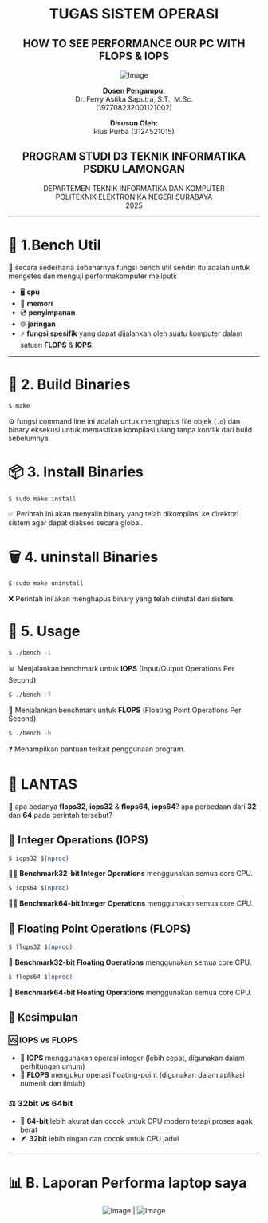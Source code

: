 <div align="center">

# TUGAS SISTEM OPERASI

## **HOW TO SEE PERFORMANCE OUR PC WITH FLOPS & IOPS**

![Image](https://github.com/user-attachments/assets/3ad88b6e-7159-44a2-a004-c909b974a88c)

**Dosen Pengampu:**  
Dr. Ferry Astika Saputra, S.T., M.Sc.  
(197708232001121002)

**Disusun Oleh:**  
Pius Purba (3124521015)

## **PROGRAM STUDI D3 TEKNIK INFORMATIKA PSDKU LAMONGAN**  
DEPARTEMEN TEKNIK INFORMATIKA DAN KOMPUTER  
POLITEKNIK ELEKTRONIKA NEGERI SURABAYA  
2025

</div>

---
# 🚀 1.Bench Util

🔧 secara sederhana sebenarnya fungsi bench util sendiri itu adalah untuk mengetes dan menguji performakomputer meliputi:
- 🖥️ **cpu** 
- 💾 **memori** 
- 💿 **penyimpanan** 
- 🌐 **jaringan** 
- ⚡ **fungsi spesifik** yang dapat dijalankan oleh suatu komputer dalam satuan **FLOPS** & **IOPS**.

---

# 🔨 2. Build Binaries

```bash
$ make
```

⚙️ fungsi command line ini adalah untuk menghapus file objek (`.o`) dan binary eksekusi untuk memastikan kompilasi ulang tanpa konflik dari build sebelumnya.

# 📦 3. Install Binaries

```bash
$ sudo make install
```

✅ Perintah ini akan menyalin binary yang telah dikompilasi ke direktori sistem agar dapat diakses secara global.

# 🗑️ 4. uninstall Binaries

```bash
$ sudo make uninstall
```

❌ Perintah ini akan menghapus binary yang telah diinstal dari sistem.

# 🎯 5. Usage

```bash
$ ./bench -i
```

📊 Menjalankan benchmark untuk **IOPS** (Input/Output Operations Per Second).

```bash
$ ./bench -f
```

🧮 Menjalankan benchmark untuk **FLOPS** (Floating Point Operations Per Second).

```bash
$ ./bench -h
```

❓ Menampilkan bantuan terkait penggunaan program.

# 🤔 LANTAS

💭 apa bedanya **flops32**, **iops32** & **flops64**, **iops64**? apa perbedaan dari **32** dan **64** pada perintah tersebut?

## 🔢 Integer Operations (IOPS)

```bash
$ iops32 $(nproc)
```

🏃‍♂️ **Benchmark32-bit Integer Operations** menggunakan semua core CPU.

```bash
$ iops64 $(nproc)
```

🏃‍♀️ **Benchmark64-bit Integer Operations** menggunakan semua core CPU.

## 🧮 Floating Point Operations (FLOPS)

```bash
$ flops32 $(nproc)
```

🚀 **Benchmark32-bit Floating Operations** menggunakan semua core CPU.

```bash
$ flops64 $(nproc)
```

💪 **Benchmark64-bit Floating Operations** menggunakan semua core CPU.

## 📝 Kesimpulan

### 🆚 IOPS vs FLOPS
- 🔢 **IOPS** menggunakan operasi integer (lebih cepat, digunakan dalam perhitungan umum)
- 🧮 **FLOPS** mengukur operasi floating-point (digunakan dalam aplikasi numerik dan ilmiah)

### ⚖️ 32bit vs 64bit
- 🎯 **64-bit** lebih akurat dan cocok untuk CPU modern tetapi proses agak berat
- 🪶 **32bit** lebih ringan dan cocok untuk CPU jadul

---

# 📊 B. Laporan Performa laptop saya

<div align="center">
  
![Image](https://github.com/user-attachments/assets/82e07ce5-7ea1-46bc-b931-83c9ad7fd3ba)
|
![Image](https://github.com/user-attachments/assets/6e134770-68bc-4276-96ba-eda2be4c8892)
</div>
